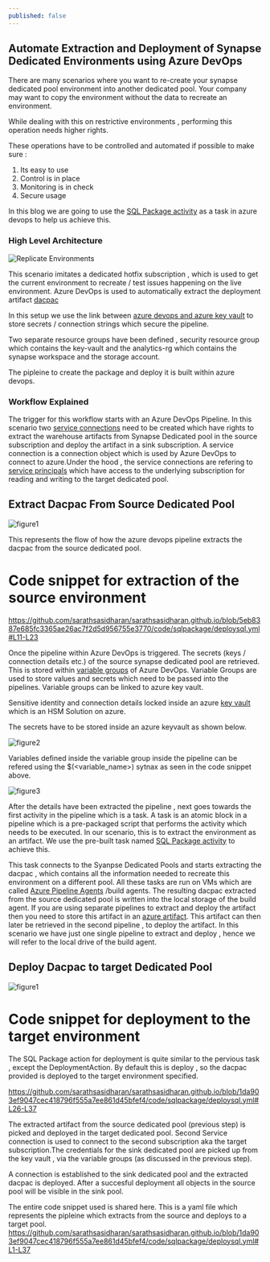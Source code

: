 ```yaml
---
published: false
---
```

## Automate Extraction and Deployment of  Synapse Dedicated Environments using Azure DevOps

There are many scenarios where you want to re-create your synapse dedicated pool environment into another dedicated pool.
Your company may want to copy the environment without the data to recreate an environment.

While dealing with this on restrictive environments , performing this operation needs higher rights.

These operations have to be controlled and automated if possible to make sure :

  1. Its easy to use
  2. Control is in place
  3. Monitoring is in check
  4. Secure usage

In this blog we are going to use the [SQL Package activity](https://docs.microsoft.com/en-us/sql/tools/sqlpackage/sqlpackage-pipelines?view=sql-server-ver16) as a task in azure devops to help us achieve this.

### High Level Architecture 

![Replicate Environments](/images/sql-package.png)

This scenario imitates a dedicated hotfix subscription , which is used to get the current environment to recreate / test issues happening on 
the live environment. Azure DevOps is used to automatically extract the deployment artifact [dacpac](https://docs.microsoft.com/en-us/sql/relational-databases/data-tier-applications/data-tier-applications?view=sql-server-ver16)

In this setup we use the link between [azure devops and azure key vault](https://docs.microsoft.com/en-us/azure/devops/pipelines/release/azure-key-vault?view=azure-devops&tabs=yaml) to store secrets / connection strings which secure the pipeline.

Two separate resource groups have been defined , security resource group which contains the key-vault and the analytics-rg which contains the synapse workspace and the storage account.

The pipleine to create the package and deploy it is built within azure devops.

### Workflow Explained

The trigger for this workflow starts with an Azure DevOps Pipeline. In this scenario two [service connections](https://docs.microsoft.com/en-us/azure/devops/pipelines/library/service-endpoints?view=azure-devops&tabs=yaml) need to be created which have rights to extract the warehouse artifacts from Synapse Dedicated pool in the source subscription and deploy the artifact in a sink subscription. A service connection is a connection object which is used by Azure DevOps to connect to azure.Under the hood , the service connections are refering to [service principals](https://docs.microsoft.com/en-us/azure/active-directory/develop/app-objects-and-service-principals) which have access to the underlying subscription for reading and writing to the target dedicated pool. 

## Extract Dacpac From Source Dedicated Pool

![figure1](/images/extract.png)

This represents the flow of how the azure devops pipeline extracts the dacpac from the source dedicated pool.

# Code snippet for extraction of the source environment 


https://github.com/sarathsasidharan/sarathsasidharan.github.io/blob/5eb8387e685fc3365ae26ac7f2d5d956755e3770/code/sqlpackage/deploysql.yml#L11-L23

Once the pipeline within Azure DevOps is triggered. The secrets (keys / connection details etc.) of the source synapse dedicated pool are retrieved. This is stored within [variable groups](https://docs.microsoft.com/en-us/azure/devops/pipelines/library/variable-groups?view=azure-devops&tabs=yaml) of Azure DevOps. Variable Groups are used to store values and secrets which need to be passed into the pipelines. Variable groups can be linked to azure key vault.

Sensitive identity and connection details locked inside an azure [key vault](https://docs.microsoft.com/en-us/azure/key-vault/general/basic-concepts) which is an HSM Solution on azure.

The secrets have to be  stored inside an azure keyvault as shown below.

![figure2](/images/kv.png)

Variables defined inside the variable group inside the pipeline can be refered using the $(<variable_name>) sytnax as seen in the code snippet above.

![figure3](/images/vg.png)

After the details have been extracted the pipeline , next goes towards the first activity in the pipeline which is a task. A task is an atomic block in a pipeline which is a pre-packaged script that performs the activity which needs to be executed. In our scenario, this is to extract the environment as an artifact. We use the pre-built task named  [SQL Package activity](https://docs.microsoft.com/en-us/sql/tools/sqlpackage/sqlpackage-pipelines?view=sql-server-ver16) to achieve this.

This task connects to the Syanpse Dedicated Pools and starts extracting the dacpac , which contains all the information needed to recreate this environment on a different pool. All these tasks are run on VMs which are called [Azure Pipeline Agents](https://docs.microsoft.com/en-us/azure/devops/pipelines/agents/agents?view=azure-devops&tabs=browser) /build agents. The resulting dacpac extracted from the source dedicated pool is written into the local storage of the build agent. If you are using separate pipelines to extract and deploy the artifact then you need to store this artifact in an [azure artifact](https://docs.microsoft.com/en-us/azure/devops/artifacts/start-using-azure-artifacts?view=azure-devops). This artifact can then later be retrieved in the second pipeline , to deploy the artifact. In this scenario we have just one single pipeline to extract and deploy , hence we will refer to the local drive of the build agent.

## Deploy Dacpac to target Dedicated Pool

![figure1](/images/deploy.png)

# Code snippet for deployment to the target environment 

The SQL Package action for deployment is quite similar to the pervious task , except the DeploymentAction. By default this is deploy , so the dacpac provided is deployed to the target environment specified.

https://github.com/sarathsasidharan/sarathsasidharan.github.io/blob/1da903ef9047cec418796f555a7ee861d45bfef4/code/sqlpackage/deploysql.yml#L26-L37

The extracted artifact from the source dedicated pool (previous step) is picked and  deployed in the target dedicated pool. Second Service connection is used to connect to the second subscription aka the target subscription.The credentials for the sink dedicated pool are picked up from the key vault , via the variable groups (as discussed in the previous step). 

A connection is established to the sink dedicated  pool and the extracted dacpac is deployed. After a succesful deployment all objects in the source pool will be visible in the sink pool.

The entire code snippet used is shared here. This is a yaml file which represents the pipleine which extracts from the source and deploys to a target pool.
https://github.com/sarathsasidharan/sarathsasidharan.github.io/blob/1da903ef9047cec418796f555a7ee861d45bfef4/code/sqlpackage/deploysql.yml#L1-L37




